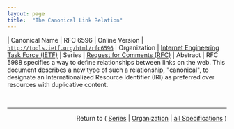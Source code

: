 ```yaml
---
layout: page
title:  "The Canonical Link Relation"
---
```


| Canonical Name | RFC 6596
| Online Version | [`http://tools.ietf.org/html/rfc6596`](http://tools.ietf.org/html/rfc6596)
| Organization | [Internet Engineering Task Force (IETF)](..)
| Series | [Request for Comments (RFC)](.)
| Abstract | RFC 5988 specifies a way to define relationships between links on the web. This document describes a new type of such a relationship, "canonical", to designate an Internationalized Resource Identifier (IRI) as preferred over resources with duplicative content.

<br/>
<hr/>

<p style="text-align: right">Return to ( <a href="./">Series</a> | <a href="../">Organization</a> | <a href="../../">all Specifications</a> )</p>